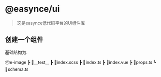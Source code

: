 # @easynce/ui

> 这是easynce低代码平台的UI组件库

## 创建一个组件

基础结构为:

📦e-image
┣ 📂\_\_test\_\_
┣ 📜index.scss
┣ 📜index.ts
┣ 📜index.vue
┣ 📜props.ts
┗ 📜schema.ts
